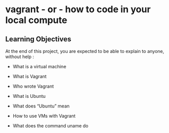 # vagrant - or - how to code in your local compute

## Learning Objectives 

At the end of this project, you are expected to be able to explain to anyone, without help :

* What is a virtual machine

* What is Vagrant

* Who wrote Vagrant

* What is Ubuntu

* What does “Ubuntu” mean

* How to use VMs with Vagrant

* What does the command uname do
